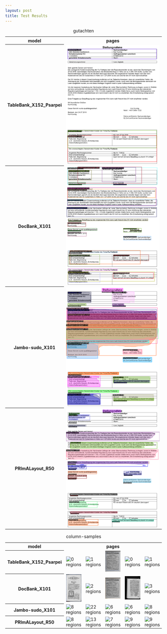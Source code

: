 ```yaml
---
layout: post
title: Test Results
---
```

<table>
<caption class="h1">gutachten</caption>
<tr><th>model</th><th colspan="100">pages</th></tr>
<tr>
<th>TableBank_X152_Psarpei</th>
<td><img title=" 3 regions" src="test-results/gutachten/data/OCR-D-SEG-TableBank_X152_Psarpei/OCR-D-SEG-TableBank_X152_Psarpei_1.IMG-DEBUG.png"/></td>
</tr>
<tr>
<th>DocBank_X101</th>
<td><img title=" 24 regions" src="test-results/gutachten/data/OCR-D-SEG-DocBank_X101/OCR-D-SEG-DocBank_X101_1.IMG-DEBUG.png"/></td>
</tr>
<tr>
<th>Jambo-sudo_X101</th>
<td><img title=" 18 regions" src="test-results/gutachten/data/OCR-D-SEG-Jambo-sudo_X101/OCR-D-SEG-Jambo-sudo_X101_1.IMG-DEBUG.png"/></td>
</tr>
<tr>
<th>PRImALayout_R50</th>
<td><img title=" 19 regions" src="test-results/gutachten/data/OCR-D-SEG-PRImALayout_R50/OCR-D-SEG-PRImALayout_R50_1.IMG-DEBUG.png"/></td>
</tr></table>
<table>
<caption class="h1">column-samples</caption>
<tr><th>model</th><th colspan="100">pages</th></tr>
<tr>
<th>TableBank_X152_Psarpei</th>
<td><img title=" 0 regions" src="test-results/column-samples/data/OCR-D-SEG-TableBank_X152_Psarpei/OCR-D-SEG-TableBank_X152_Psarpei-bengel_abriss01_1751-0007.IMG-DEBUG.png"/></td>
<td><img title=" 1 regions" src="test-results/column-samples/data/OCR-D-SEG-TableBank_X152_Psarpei/OCR-D-SEG-TableBank_X152_Psarpei-corvinus_frauenzimmer_1715-0054.IMG-DEBUG.png"/></td>
<td><img title=" 1 regions" src="test-results/column-samples/data/OCR-D-SEG-TableBank_X152_Psarpei/OCR-D-SEG-TableBank_X152_Psarpei-dannhauer_catechismus04_1653-0585.IMG-DEBUG.png"/></td>
<td><img title=" 0 regions" src="test-results/column-samples/data/OCR-D-SEG-TableBank_X152_Psarpei/OCR-D-SEG-TableBank_X152_Psarpei-eiteritz_affe_1719-0206.IMG-DEBUG.png"/></td>
<td><img title=" 1 regions" src="test-results/column-samples/data/OCR-D-SEG-TableBank_X152_Psarpei/OCR-D-SEG-TableBank_X152_Psarpei-fleming_jaeger01_1719-0117.IMG-DEBUG.png"/></td>
</tr>
<tr>
<th>DocBank_X101</th>
<td><img title=" 1 regions" src="test-results/column-samples/data/OCR-D-SEG-DocBank_X101/OCR-D-SEG-DocBank_X101-bengel_abriss01_1751-0007.IMG-DEBUG.png"/></td>
<td><img title=" 2 regions" src="test-results/column-samples/data/OCR-D-SEG-DocBank_X101/OCR-D-SEG-DocBank_X101-corvinus_frauenzimmer_1715-0054.IMG-DEBUG.png"/></td>
<td><img title=" 2 regions" src="test-results/column-samples/data/OCR-D-SEG-DocBank_X101/OCR-D-SEG-DocBank_X101-dannhauer_catechismus04_1653-0585.IMG-DEBUG.png"/></td>
<td><img title=" 1 regions" src="test-results/column-samples/data/OCR-D-SEG-DocBank_X101/OCR-D-SEG-DocBank_X101-eiteritz_affe_1719-0206.IMG-DEBUG.png"/></td>
<td><img title=" 3 regions" src="test-results/column-samples/data/OCR-D-SEG-DocBank_X101/OCR-D-SEG-DocBank_X101-fleming_jaeger01_1719-0117.IMG-DEBUG.png"/></td>
</tr>
<tr>
<th>Jambo-sudo_X101</th>
<td><img title=" 8 regions" src="test-results/column-samples/data/OCR-D-SEG-Jambo-sudo_X101/OCR-D-SEG-Jambo-sudo_X101-bengel_abriss01_1751-0007.IMG-DEBUG.png"/></td>
<td><img title=" 22 regions" src="test-results/column-samples/data/OCR-D-SEG-Jambo-sudo_X101/OCR-D-SEG-Jambo-sudo_X101-corvinus_frauenzimmer_1715-0054.IMG-DEBUG.png"/></td>
<td><img title=" 6 regions" src="test-results/column-samples/data/OCR-D-SEG-Jambo-sudo_X101/OCR-D-SEG-Jambo-sudo_X101-dannhauer_catechismus04_1653-0585.IMG-DEBUG.png"/></td>
<td><img title=" 6 regions" src="test-results/column-samples/data/OCR-D-SEG-Jambo-sudo_X101/OCR-D-SEG-Jambo-sudo_X101-eiteritz_affe_1719-0206.IMG-DEBUG.png"/></td>
<td><img title=" 8 regions" src="test-results/column-samples/data/OCR-D-SEG-Jambo-sudo_X101/OCR-D-SEG-Jambo-sudo_X101-fleming_jaeger01_1719-0117.IMG-DEBUG.png"/></td>
</tr>
<tr>
<th>PRImALayout_R50</th>
<td><img title=" 8 regions" src="test-results/column-samples/data/OCR-D-SEG-PRImALayout_R50/OCR-D-SEG-PRImALayout_R50-bengel_abriss01_1751-0007.IMG-DEBUG.png"/></td>
<td><img title=" 13 regions" src="test-results/column-samples/data/OCR-D-SEG-PRImALayout_R50/OCR-D-SEG-PRImALayout_R50-corvinus_frauenzimmer_1715-0054.IMG-DEBUG.png"/></td>
<td><img title=" 7 regions" src="test-results/column-samples/data/OCR-D-SEG-PRImALayout_R50/OCR-D-SEG-PRImALayout_R50-dannhauer_catechismus04_1653-0585.IMG-DEBUG.png"/></td>
<td><img title=" 9 regions" src="test-results/column-samples/data/OCR-D-SEG-PRImALayout_R50/OCR-D-SEG-PRImALayout_R50-eiteritz_affe_1719-0206.IMG-DEBUG.png"/></td>
<td><img title=" 9 regions" src="test-results/column-samples/data/OCR-D-SEG-PRImALayout_R50/OCR-D-SEG-PRImALayout_R50-fleming_jaeger01_1719-0117.IMG-DEBUG.png"/></td>
</tr></table>
